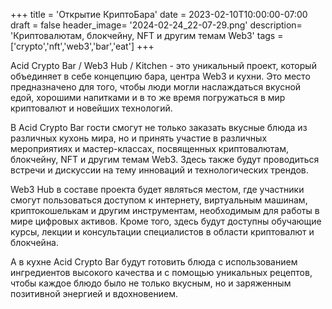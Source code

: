 +++
title = 'Открытие КриптоБара'
date = 2023-02-10T10:00:00-07:00
draft = false
header_image= '2024-02-24_22-07-29.png'
description= 'Криптовалютам, блокчейну, NFT и другим темам Web3'
tags = ['crypto','nft','web3','bar','eat']
+++

Acid Crypto Bar / Web3 Hub / Kitchen - это уникальный проект, который объединяет в себе концепцию бара, центра Web3 и кухни. Это место предназначено для того, чтобы люди могли наслаждаться вкусной едой, хорошими напитками и в то же время погружаться в мир криптовалют и новейших технологий.

В Acid Crypto Bar гости смогут не только заказать вкусные блюда из различных кухонь мира, но и принять участие в различных мероприятиях и мастер-классах, посвященных криптовалютам, блокчейну, NFT и другим темам Web3. Здесь также будут проводиться встречи и дискуссии на тему инноваций и технологических трендов.

Web3 Hub в составе проекта будет являться местом, где участники смогут пользоваться доступом к интернету, виртуальным машинам, криптокошелькам и другим инструментам, необходимым для работы в мире цифровых активов. Кроме того, здесь будут доступны обучающие курсы, лекции и консультации специалистов в области криптовалют и блокчейна.

А в кухне Acid Crypto Bar будут готовить блюда с использованием ингредиентов высокого качества и с помощью уникальных рецептов, чтобы каждое блюдо было не только вкусным, но и заряженным позитивной энергией и вдохновением.